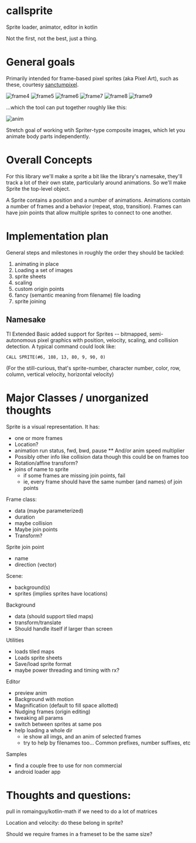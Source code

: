# callsprite
Sprite loader, animator, editor in kotlin

Not the first, not the best, just a thing.

# General goals
Primarily intended for frame-based pixel sprites (aka Pixel Art), such as these, courtesy 
[sanctumpixel](https://sanctumpixel.itch.io/fire-column-pixel-art-effect).

![frame4](https://github.com/pforhan/callsprite/raw/main/editor/src/main/resources/fire_column_medium_4.png)
![frame5](https://github.com/pforhan/callsprite/raw/main/editor/src/main/resources/fire_column_medium_5.png)
![frame6](https://github.com/pforhan/callsprite/raw/main/editor/src/main/resources/fire_column_medium_6.png)
![frame7](https://github.com/pforhan/callsprite/raw/main/editor/src/main/resources/fire_column_medium_7.png)
![frame8](https://github.com/pforhan/callsprite/raw/main/editor/src/main/resources/fire_column_medium_8.png)
![frame9](https://github.com/pforhan/callsprite/raw/main/editor/src/main/resources/fire_column_medium_9.png)

...which the tool can put together roughly like this:

![anim](https://github.com/pforhan/callsprite/raw/main/site/100ms-anim.gif)
 
Stretch goal of working wtih Spriter-type composite images, which let you animate body parts independently.

# Overall Concepts 

For this library we'll make a sprite a bit like the library's namesake, they'll track a lot of their 
own state, particularly around animations.  So we'll make Sprite the top-level object.

A Sprite contains a position and a number of animations. Animations contain a number of frames and a 
behavior (repeat, stop, transition). Frames can have join points that allow multiple sprites to 
connect to one another. 

# Implementation plan

General steps and milestones in roughly the order they should be tackled:

1. animating in place
1. Loading a set of images
1. sprite sheets
1. scaling 
1. custom origin points
1. fancy (semantic meaning from filename) file loading
1. sprite joining


## Namesake

TI Extended Basic added support for Sprites -- bitmapped, semi-autonomous pixel graphics with 
position, velocity, scaling, and collision detection.  A typical command could look like:

```
CALL SPRITE(#6, 108, 13, 80, 9, 90, 0)
```

(For the still-curious, that's sprite-number, character number, color, row, column, vertical velocity, horizontal velocity)

# Major Classes / unorganized thoughts 

Sprite is a visual representation. It has:
* one or more frames
* Location?
* animation run status, fwd, bwd, pause
** And/or anim speed multiplier
* Possibly other info like collision data though this could be on frames too
* Rotation/affine transform?
* joins of name to sprite
  * if some frames are missing join points, fail
  * ie, every frame should have the same number (and names) of join points

Frame class:
* data (maybe parameterized)
* duration
* maybe collision
* Maybe join points
* Transform?

Sprite join point
* name
* direction (vector)

Scene:
* background(s)
* sprites (implies sprites have locations)

Background
* data (should support tiled maps)
* transform/translate
* Should handle itself if larger than screen

Utilities
* loads tiled maps
* Loads sprite sheets
* Save/load sprite format 
* maybe power threading and timing with rx?

Editor
* preview anim
* Background with motion
* Magnification (default to fill space allotted)
* Nudging frames (origin editing)
* tweaking all params
* switch between sprites at same pos
* help loading a whole dir
  * ie show all imgs, and an anim of selected frames
  * try to help by filenames too... Common prefixes, number suffixes, etc

Samples
* find a couple free to use for non commercial
* android loader app

# Thoughts and questions:
pull in romainguy/kotlin-math if we need to do a lot of matrices

Location and velocity: do these belong in sprite?

Should we require frames in a frameset to be the same size?